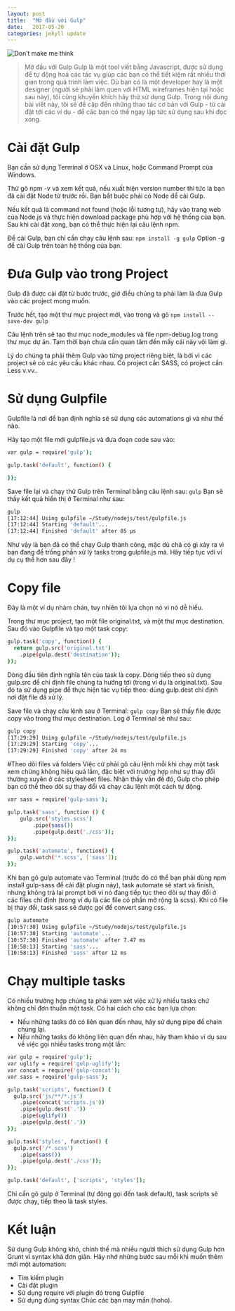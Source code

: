 ```yaml
---
layout: post
title:  "Mở đầu với Gulp"
date:   2017-05-20
categories: jekyll update
---
```

![Don’t make me think](https://viblo.asia/uploads/a8333146-6c7d-4ef7-8807-ef6d24547131.jpg)
>Mở đầu với Gulp
Gulp là một tool viết bằng Javascript, được sử dụng để tự động hoá các tác vụ giúp các bạn có thể tiết kiệm rất nhiều thời gian trong quá trình làm việc. Dù bạn có là một developer hay là một designer (người sẽ phải làm quen với HTML wireframes hiện tại hoặc sau này), tôi cũng khuyến khích hãy thử sử dụng Gulp.
Trong nội dung bài viết này, tôi sẽ đề cập đến những thao tác cơ bản với Gulp - từ cài đặt tới các ví dụ - để các bạn có thể ngay lập tức sử dụng sau khi đọc xong.
# Cài đặt Gulp
Bạn cần sử dụng Terminal ở OSX và Linux, hoặc Command Prompt của Windows.

Thử gõ npm -v và xem kết quả, nếu xuất hiện version number thì tức là bạn đã cài đặt Node từ trước rồi. Bạn bắt buộc phải có Node để cài Gulp.

Nếu kết quả là command not found (hoặc lỗi tương tự), hãy vào trang web của Node.js và thực hiện download package phù hợp với hệ thống của bạn. Sau khi cài đặt xong, bạn có thể thực hiện lại câu lệnh npm.

Để cài Gulp, bạn chỉ cần chạy câu lệnh sau:
`npm install -g gulp`
Option -g để cài Gulp trên toàn hệ thống của bạn.
# Đưa Gulp vào trong Project
Gulp đã được cài đặt từ bước trước, giờ điều chúng ta phải làm là đưa Gulp vào các project mong muốn.

Trước hết, tạo một thư mục project mới, vào trong và gõ
`npm install --save-dev gulp`

Câu lệnh trên sẽ tạo thư mục node_modules và file npm-debug.log trong thư mục dự án. Tạm thời bạn chưa cần quan tâm đến mấy cái này vội làm gì.

Lý do chúng ta phải thêm Gulp vào từng project riêng biệt, là bởi vì các project sẽ có các yêu cầu khác nhau. Có project cần SASS, có project cần Less v.vv..
# Sử dụng Gulpfile
Gulpfile là nơi để bạn định nghĩa sẽ sử dụng các automations gì và như thế nào.

Hãy tạo một file mới gulpfile.js và đưa đoạn code sau vào:
```bash
var gulp = require('gulp');

gulp.task('default', function() {

});
```
Save file lại và chạy thử Gulp trên Terminal bằng câu lệnh sau:
`gulp`
Bạn sẽ thấy kết quả hiển thị ở Terminal như sau:
```bash
gulp
[17:12:44] Using gulpfile ~/Study/nodejs/test/gulpfile.js
[17:12:44] Starting 'default'...
[17:12:44] Finished 'default' after 85 μs
```
Như vậy là bạn đã có thể chạy Gulp thành công, mặc dù chả có gì xảy ra vì bạn đang để trống phần xử lý tasks trong gulpfile.js mà. Hãy tiếp tục với ví dụ cụ thể hơn sau đây !
# Copy file
Đây là một ví dụ nhàm chán, tuy nhiên tôi lựa chọn nó vì nó dễ hiểu.

Trong thư mục project, tạo một file original.txt, và một thư mục destination. Sau đó vào Gulpfile và tạo một task copy:
```bash
gulp.task('copy', function() {
  return gulp.src('original.txt')
    .pipe(gulp.dest('destination'));
});
```
Dòng đầu tiên định nghĩa tên của task là copy. Dòng tiếp theo sử dụng gulp.src để chỉ định file chúng ta hướng tới (trong ví dụ là original.txt). Sau đó ta sử dụng pipe để thực hiện tác vụ tiếp theo: dùng gulp.dest chỉ định nơi đặt file đã xử lý.

Save file và chạy câu lệnh sau ở Terminal:
`gulp copy`
Bạn sẽ thấy file được copy vào trong thư mục destination. Log ở Terminal sẽ như sau:
```bash
gulp copy
[17:29:29] Using gulpfile ~/Study/nodejs/test/gulpfile.js
[17:29:29] Starting 'copy'...
[17:29:29] Finished 'copy' after 24 ms
```
#Theo dõi files và folders
Việc cứ phải gõ câu lệnh mỗi khi chạy một task xem chừng không hiệu quả lắm, đặc biệt với trường hợp như sự thay đổi thường xuyên ở các stylesheet files. Nhận thấy vấn đề đó, Gulp cho phép bạn có thể theo dõi sự thay đổi và chạy câu lệnh một cách tự động.
```bash
var sass = require('gulp-sass');

gulp.task('sass', function () {
    gulp.src('styles.scss')
        .pipe(sass())
        .pipe(gulp.dest('./css'));
});

gulp.task('automate', function() {
    gulp.watch('*.scss', ['sass']);
});
```
Khi bạn gõ gulp automate vào Terminal (trước đó có thể bạn phải dùng npm install gulp-sass để cài đặt plugin này), task automate sẽ start và finish, nhưng không trả lại prompt bởi vì nó đang tiếp tục theo dõi sự thay đổi ở các files chỉ định (trong ví dụ là các file có phần mở rộng là scss). Khi có file bị thay đổi, task sass sẽ được gọi để convert sang css.
```bash
gulp automate
[10:57:30] Using gulpfile ~/Study/nodejs/test/gulpfile.js
[10:57:30] Starting 'automate'...
[10:57:30] Finished 'automate' after 7.47 ms
[10:58:13] Starting 'sass'...
[10:58:13] Finished 'sass' after 12 ms
```
# Chạy multiple tasks
Có nhiều trường hợp chúng ta phải xem xét việc xử lý nhiều tasks chứ không chỉ đơn thuần một task. Có hai cách cho các bạn lựa chọn:

- Nếu những tasks đó có liên quan đến nhau, hãy sử dụng pipe để chain chúng lại.
- Nếu những tasks đó không liên quan đến nhau, hãy tham khảo ví dụ sau về việc gọi nhiều tasks trong một lần:
```bash
var gulp = require('gulp');
var uglify = require('gulp-uglify');
var concat = require('gulp-concat');
var sass = require('gulp-sass');

gulp.task('scripts', function() {
  gulp.src('js/**/*.js')
    .pipe(concat('scripts.js'))
    .pipe(gulp.dest('.'))
    .pipe(uglify())
    .pipe(gulp.dest('.'))
});

gulp.task('styles', function() {
  gulp.src('/*.scss')
    .pipe(sass())
    .pipe(gulp.dest('./css'));
});

gulp.task('default', ['scripts', 'styles']);
```
Chỉ cần gõ gulp ở Terminal (tự động gọi đến task default), task scripts sẽ được chạy, tiếp theo là task styles.
# Kết luận
Sử dụng Gulp không khó, chính thế mà nhiều người thích sử dụng Gulp hơn Grunt vì syntax khá đơn giản. Hãy nhớ những bước sau mỗi khi muốn thêm mới một automation:

- Tìm kiếm plugin
- Cài đặt plugin
- Sử dụng require với plugin đó trong Gulpfile
- Sử dụng đúng syntax
Chúc các bạn may mắn (hoho).